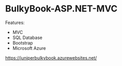 # BulkyBook-ASP.NET-MVC

Features:
* MVC
* SQL Database
* Bootstrap
* Microsoft Azure

https://juniperbulkybook.azurewebsites.net/
